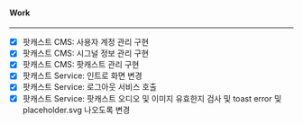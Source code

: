 #### Work
---
- [x] 팟캐스트 CMS: 사용자 계정 관리 구현
- [x] 팟캐스트 CMS: 시그널 정보 관리 구현
- [x] 팟캐스트 CMS: 팟캐스트 관리 구현
- [x] 팟캐스트 Service: 인트로 화면 변경
- [x] 팟캐스트 Service: 로그아웃 서비스 호출
- [x] 팟캐스트 Service: 팟캐스트 오디오 및 이미지 유효한지 검사 및 toast error 및 placeholder.svg 나오도록 변경